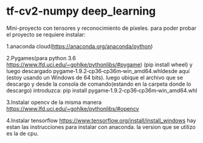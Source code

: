 # tf-cv2-numpy deep_learning
Mini-proyecto con tensores y reconocimiento de píxeles.
para poder probar el proyecto se requiere instalar:

  1.anaconda cloud(https://anaconda.org/anaconda/python)
  
  2.Pygames(para python 3.6 https://www.lfd.uci.edu/~gohlke/pythonlibs/#pygame)
    (pip install wheel) y luego descargado pygame‑1.9.2‑cp36‑cp36m‑win_amd64.whldesde aquí (estoy usando un Windows de 64 bits).
    luego ubique el archivo que se descargo y desde la consola de comando(estando en la carpeta donde lo descargo) introduzca:
    pip install pygame‑1.9.2‑cp36‑cp36m‑win_amd64.whl
    
  3.Instalar opencv de la misma manera https://www.lfd.uci.edu/~gohlke/pythonlibs/#opencv
  
  4.Instalar tensorflow https://www.tensorflow.org/install/install_windows hay estan las instrucciones para instalar con anaconda.
    la version que se utilizo es la de cpu.
    
